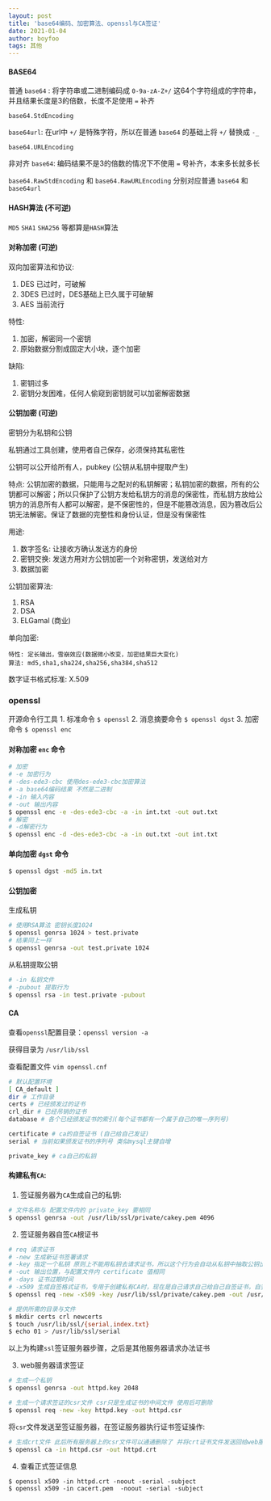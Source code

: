 ```yaml
---
layout: post
title: 'base64编码、加密算法、openssl与CA签证'
date: 2021-01-04
author: boyfoo
tags: 其他
---
```


#### BASE64


普通 `base64` : 将字符串或二进制编码成 `0-9a-zA-Z+/` 这64个字符组成的字符串，并且结果长度是3的倍数，长度不足使用 `=` 补齐

`base64.StdEncoding`

`base64url`: 在url中 `+/` 是特殊字符，所以在普通 `base64` 的基础上将 `+/` 替换成 `-_`

`base64.URLEncoding`

非对齐 `base64`: 编码结果不是3的倍数的情况下不使用 `=` 号补齐，本来多长就多长 

`base64.RawStdEncoding` 和 `base64.RawURLEncoding` 分别对应普通 `base64` 和 `base64url`


#### HASH算法 (不可逆)

`MD5` `SHA1` `SHA256` 等都算是`HASH`算法

#### 对称加密 (可逆)

双向加密算法和协议:
1. DES 已过时，可破解
2. 3DES 已过时，DES基础上已久属于可破解
3. AES 当前流行

特性:
1. 加密，解密同一个密钥
2. 原始数据分割成固定大小块，逐个加密

缺陷:
1. 密钥过多
2. 密钥分发困难，任何人偷窥到密钥就可以加密解密数据

#### 公钥加密 (可逆)

密钥分为私钥和公钥

私钥通过工具创建，使用者自己保存，必须保持其私密性

公钥可以公开给所有人，pubkey (公钥从私钥中提取产生)

特点: 公钥加密的数据，只能用与之配对的私钥解密；私钥加密的数据，所有的公钥都可以解密；所以只保护了公钥方发给私钥方的消息的保密性，而私钥方放给公钥方的消息所有人都可以解密，是不保密性的，但是不能篡改消息，因为篡改后公钥无法解密。保证了数据的完整性和身份认证，但是没有保密性

用途:
1. 数字签名: 让接收方确认发送方的身份
2. 密钥交换: 发送方用对方公钥加密一个对称密钥，发送给对方
3. 数据加密

公钥加密算法:
1. RSA
2. DSA
3. ELGamal (商业)


单向加密:

    特性: 定长输出，雪崩效应(数据微小改变，加密结果巨大变化)
    算法: md5,sha1,sha224,sha256,sha384,sha512

数字证书格式标准: X.509


### openssl

开源命令行工具
    1. 标准命令 `$ openssl`
    2. 消息摘要命令 `$ openssl dgst`
    3. 加密命令 `$ openssl enc`

#### 对称加密 `enc` 命令

```bash
# 加密
# -e 加密行为 
# -des-ede3-cbc 使用des-ede3-cbc加密算法
# -a base64编码结果 不然是二进制
# -in 输入内容
# -out 输出内容
$ openssl enc -e -des-ede3-cbc -a -in int.txt -out out.txt
# 解密
# -d解密行为
$ openssl enc -d -des-ede3-cbc -a -in out.txt -out int.txt
```

#### 单向加密 `dgst` 命令

```bash
$ openssl dgst -md5 in.txt
```

#### 公钥加密

生成私钥

```bash
# 使用RSA算法 密钥长度1024
$ openssl genrsa 1024 > test.private
# 结果同上一样
$ openssl genrsa -out test.private 1024
```

从私钥提取公钥

```bash
# -in 私钥文件
# -pubout 提取行为
$ openssl rsa -in test.private -pubout
```

#### CA

查看`openssl`配置目录：`openssl version -a`

获得目录为 `/usr/lib/ssl`

查看配置文件 `vim openssl.cnf`

```bash
# 默认配置环境
[ CA_default ]
dir # 工作目录
certs # 已经颁发过的证书
crl_dir # 已经吊销的证书
database # 各个已经颁发证书的索引(每个证书都有一个属于自己的唯一序列号)

certificate # ca的自签证书 (自己给自己发证)
serial # 当前如果颁发证书的序列号 类似mysql主键自增

private_key # ca自己的私钥
```

#### 构建私有`CA`:

1. 签证服务器为`CA`生成自己的私钥: 

```bash
# 文件名称与 配置文件内的 private_key 要相同
$ openssl genrsa -out /usr/lib/ssl/private/cakey.pem 4096
```

2. 签证服务器自签`CA`根证书

```bash
# req 请求证书
# -new 生成新证书签署请求
# -key 指定一个私钥 原则上不能用私钥去请求证书，所以这个行为会自动从私钥中抽取公钥出来放到请求里 
# -out 输出位置，与配置文件内 certificate 值相同
# -days 证书过期时间
# -x509 生成自签格式证书，专用于创建私有CA时，现在是自己请求自己给自己自签证书，自签就要加-x509
$ openssl req -new -x509 -key /usr/lib/ssl/private/cakey.pem -out /usr/lib/ssl/cacert.pem -days 365

# 提供所需的目录与文件
$ mkdir certs crl newcerts
$ touch /usr/lib/ssl/{serial,index.txt}
$ echo 01 > /usr/lib/ssl/serial
```

以上为构建`ssl`签证服务器步骤，之后是其他服务器请求办法证书

3. web服务器请求签证

```bash
# 生成一个私钥
$ openssl genrsa -out httpd.key 2048

# 生成一个请求签证的csr文件 csr只是生成证书的中间文件 使用后可删除
$ openssl req -new -key httpd.key -out httpd.csr
```

将`csr`文件发送至签证服务器，在签证服务器执行证书签证操作:

```bash
# 生成crt文件 此后所有服务器上的csr文件可以通通删除了 并将crt证书文件发送回给web服务器
$ openssl ca -in httpd.csr -out httpd.crt
```

4. 查看正式签证信息

```
$ openssl x509 -in httpd.crt -noout -serial -subject
$ openssl x509 -in cacert.pem  -noout -serial -subject
```